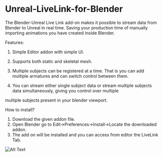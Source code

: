 # Unreal-LiveLink-for-Blender

The Blender-Unreal Live Link add-on makes it possible to stream data from Blender to Unreal in real time. Saving your production time of manually importing animations you have created inside Blender.

Features:

1) Simple Editor addon with simple UI.

2) Supports both static and skeletal mesh.

3) Multiple subjects can be registered at a time. That is you can add multiple armatures and can switch control between them.

4) You can stream either single subject data or stream multiple subjects data simultaneously, giving you control over multiple

multiple subjects present in your blender viewport.

How to install?

1) Download the given addon file.
2) Open Blender go to Edit->Preferences->Install->Locate the downloaded addon.
3) The add on will be installed and you can access from editor the LiveLink Tab.

![Alt Text]()

